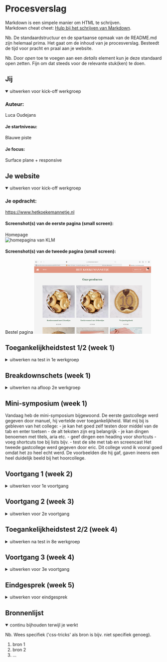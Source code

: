# Procesverslag
Markdown is een simpele manier om HTML te schrijven.  
Markdown cheat cheet: [Hulp bij het schrijven van Markdown](https://github.com/adam-p/markdown-here/wiki/Markdown-Cheatsheet).

Nb. De standaardstructuur en de spartaanse opmaak van de README.md zijn helemaal prima. Het gaat om de inhoud van je procesverslag. Besteedt de tijd voor pracht en praal aan je website.

Nb. Door *open* toe te voegen aan een *details* element kun je deze standaard open zetten. Fijn om dat steeds voor de relevante stuk(ken) te doen.





## Jij

<details open>
  <summary>uitwerken voor kick-off werkgroep</summary>

  ### Auteur:
  Luca Oudejans

  #### Je startniveau:
  Blauwe piste

  #### Je focus:
  Surface plane + responsive
 
</details>





## Je website

<details open>
  <summary>uitwerken voor kick-off werkgroep</summary>

  ### Je opdracht:
  https://www.hetkoekemannetje.nl

  #### Screenshot(s) van de eerste pagina (small screen): 
  Homepage  
  <img src="readme-images/homepage.png" width="375px" alt="homepagina van KLM">

  #### Screenshot(s) van de tweede pagina (small screen):
  Bestel pagina
  <img src="readme-images/bestel.png" width="375px" alt="omschrijving van de pagina">
 
</details>



## Toegankelijkheidstest 1/2 (week 1)

<details>
  <summary>uitwerken na test in 1e werkgroep</summary>

  ### Bevindingen
  Mijn bevindingen van slecht zicht:
    - Het rechter zicht werd geblokkeerd
    - Mijn hoofd moet ik iets draaien om de winkel knop rechts boven te kunnen zien
    - 99% van de site is goed te zien
    - De site is goed te gebruiken met slecht zicht

  #### Screenreader
  De voice over op mijn mac heb ik gebruikt als screen reader. 
  Toen ik het aan het gebruiken was, kwam ik er gelijk al achter dat niet alles werd opgelezen, bijvoorbeeld de buttons (winkelwagen button). Naast dat hij niet alles oplas, werden er ook onnodige dingen opgelezen (link, 0). 

  De screenreader kan je bevorderen door een betere semantische code. De onnodige teksten eruit halen en headings, sections, paragraven, lists etc gebruiken.


  #### Muis en Toetsenbord 
  Toen ik de website probeerde te gebruiken met alleen tab, shift, enter en pijltjes toetsen kwam ik er al snel achter dat dit bijna niet ging. Van boven naar beneden ging goed. Echter lukte het niet om de header te gebruiken (menu, bestellen, winkelwagen). 
  Toen ik naar de volgende pagina kwam, lukte het wel om de header te gebruiken. 

  Zorgen dat de header te gebruiken is op de homepage. 


  #### Motoriek (shocks, elastiekjes)
  Ik heb elastiekjes gebruikt om mijn wijs en middelvinger aan elkaar vast te 'plakken'. Ik kreeg gelijk door dat het moeilijker met scrollen is, dus het wel belangrijk is dat je ook knoppen daarvoor kan gebruiken. Ook moest ik knoppen aanklikken met een andere vinger. Dit is meer iets want onwennig is. Voorderest is de website wel gewoon goed te gebruiken. 

  Ook heb ik shocks gebruikt. Ik voelde dit vooral in mijn onderarm. Typen werd lastiger maar het lukte wel nog om te scrollen en te klikken. 


  #### Visueel (brillen, contrast, kleurenblind, dark/light). 
  Voor de visuele oefening heb ik mijn laptop op blur gezet. Hierin werd alles wazig en werd het lastiger om teksten te lezen en afbeeldingen te zien.

  Niet te kleine teksten/foto's gebruiken op de website.

</details>



## Breakdownschets (week 1)

<details>
  <summary>uitwerken na afloop 2e werkgroep</summary>

  ### de hele pagina: 
  <img src="readme-images/homepage1.jpeg" width="375px" alt="breakdown van de hele pagina">

  ### dynamisch deel (bijv menu): 
  <img src="readme-images/homepage2.jpeg" width="375px" alt="breakdown van een dynamisch deel">

  ### wellicht nog een dynamisch deel (bijv filter): 
  <img src="readme-images/bestelpagina.jpeg" width="375px" alt="breakdown van nog een dynamisch deel">

</details>

## Mini-symposium (week 1)
  Vandaag heb de mini-symposium bijgewoond. De eerste gastcollege werd gegeven door manuel, hij vertelde over toegankelijkheid.
  Wat mij bij is gebleven van het college:
    - je kan het goed zelf testen door middel van de tab en enter toetsen
    - de alt teksten zijn erg belangrijk
    - je kan dingen benoemen met titels, aria etc.
    - geef dingen een heading voor shortcuts
    - voeg shortcuts toe bij lists bijv.
    - test de site met tab en screencast
  Het tweede gastcollege werd gegeven door eric. Dit college vond ik vooral goed omdat het zo heel echt werd. De voorbeelden die hij gaf, gaven ineens een heel duidelijk beeld bij het hoorcollege.


## Voortgang 1 (week 2)

<details>
  <summary>uitwerken voor 1e voortgang</summary>

  ### Stand van zaken
  hier dit ging goed & dit was lastig (neem ook screenshots op van delen van je website en code)


  ### Agenda voor meeting
  samen met je groepje opstellen

  | student 1      | student 2          | student 3    | student 4        |
  | ---            | ---                | ---          | ---              |
  | dit bespreken  | en dit             | en ik dit    | en dan ik dat    |
  | en dat ook nog | dit als er tijd is | nog een punt | dit wil ik zeker |
  | ...            | ...                | ...          | ...              |


  ### Verslag van meeting
  hier na afloop snel de uitkomsten van de meeting vastleggen

  - punt 1
  - punt 2
  - nog een punt
  - ...

</details>





## Voortgang 2 (week 3)

<details>
  <summary>uitwerken voor 2e voortgang</summary>

  ### Stand van zaken
  hier dit ging goed & dit was lastig (neem ook screenshots op van delen van je website en code)


  ### Agenda voor meeting
  samen met je groepje opstellen

  | student 1      | student 2          | student 3    | student 4        |
  | ---            | ---                | ---          | ---              |
  | dit bespreken  | en dit             | en ik dit    | en dan ik dat    |
  | en dat ook nog | dit als er tijd is | nog een punt | dit wil ik zeker |
  | ...            | ...                | ...          | ...              |


  ### Verslag van meeting
  hier na afloop snel de uitkomsten van de meeting vastleggen

  - punt 1
  - punt 2
  - nog een punt
- ...

</details>





## Toegankelijkheidstest 2/2 (week 4)

<details>
  <summary>uitwerken na test in 8e werkgroep</summary>

  ### Bevindingen
  Lijst met je bevindingen die in de test naar voren kwamen (geef ook aan wat er verbeterd is):

  #### Screenreader
  Hier korte omschrijving (met indien nodig afbeeldingen)

  Hier een omschrijving van hoe het opgelost kan worden (met indien nodig afbeeldingen)


  #### Muis en Toetsenbord 
  Hier korte omschrijving (met indien nodig afbeeldingen)

  Hier een omschrijving van hoe het opgelost kan worden (met indien nodig afbeeldingen)


  #### Motoriek (shocks, elastiekjes)
  Hier korte omschrijving (met indien nodig afbeeldingen)

  Hier een omschrijving van hoe het opgelost kan worden (met indien nodig afbeeldingen)


  #### Visueel (brillen, contrast, kleurenblind, dark/light). 
  Hier korte omschrijving (met indien nodig afbeeldingen)

  Hier een omschrijving van hoe het opgelost kan worden (met indien nodig afbeeldingen)

</details>





## Voortgang 3 (week 4)

<details>
  <summary>uitwerken voor 3e voortgang</summary>

  ### Stand van zaken
  hier dit ging goed & dit was lastig (neem ook screenshots op van delen van je website en code)


  ### Agenda voor meeting
  samen met je groepje opstellen

  | student 1      | student 2          | student 3    | student 4        |
  | ---            | ---                | ---          | ---              |
  | dit bespreken  | en dit             | en ik dit    | en dan ik dat    |
  | en dat ook nog | dit als er tijd is | nog een punt | dit wil ik zeker |
  | ...            | ...                | ...          | ...              |


  ### Verslag van meeting
  hier na afloop snel de uitkomsten van de meeting vastleggen

  - punt 1
  - punt 2
  - nog een punt
  - ...

</details>





## Eindgesprek (week 5)

<details>
  <summary>uitwerken voor eindgesprek</summary>

  ### Je uitkomst - karakteristiek screenshots:
  <img src="readme-images/dummy-plaatje.jpg" width="375px" alt="uitomst opdracht 1">


  ### Dit ging goed/Heb ik geleerd: 
  Korte omschrijving met plaatjes

  <img src="readme-images/dummy-plaatje.jpg" width="375px" alt="top">


  ### Dit was lastig/Is niet gelukt:
  Korte omschrijving met plaatjes

  <img src="readme-images/dummy-plaatje.jpg" width="375px" alt="bummer">
</details>





## Bronnenlijst

<details open>
  <summary>continu bijhouden terwijl je werkt</summary>

  Nb. Wees specifiek ('css-tricks' als bron is bijv. niet specifiek genoeg).

  1. bron 1
  2. bron 2
  3. ...

</details>